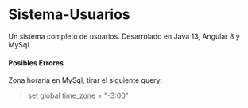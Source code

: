 # Sistema-Usuarios
Un sistema completo de usuarios. Desarrolado en Java 13, Angular 8 y MySql.

#### Posibles Errores
Zona horaria en MySql, tirar el siguiente query: 
> set global time_zone = "-3:00" 
